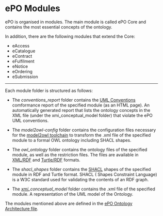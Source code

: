 # ePO Modules 

ePO is organised in modules. The main module is called ePO Core and contains the most essential concepts of the ontology.

In addition, there are the following modules that extend the Core:

- eAccess
- eCatalogue
- eContract
- eFulfilment
- eNotice
- eOrdering
- eSubmission
---

Each module folder is structured as follows:

- The *conventions_report* folder contains the [UML Conventions](https://meaningfy-ws.github.io/model2owl-docs/public-review/uml/conceptual-model-conventions.html) comformance report of the specified module (as an HTML page). An automatically generated report that lists the ontology concepts in the XML file (under the xmi_conceptual_model folder) that violate the ePO UML conventions.


- The *model2owl-config* folder contains the configuration files necessary for the [model2owl toolchain](https://github.com/OP-TED/model2owl) to transform the .xml file of the specified module to a formal OWL ontology including SHACL shapes.


- The *owl_ontology* folder contains the ontology files of the specified module, as well as the restriction files. The files are available in [XML/RDF](https://www.w3.org/TR/rdf-syntax-grammar/) and [Turtle/RDF](https://www.w3.org/TR/turtle/) formats.


- The *shacl_shapes* folder contains the [SHACL](https://www.w3.org/TR/shacl/) shapes of the specified module in RDF and Turtle format. SHACL ( Shapes Constraint Language) is a W3C standard used for validating the contents of an RDF graph. 


- The *[xmi](https://www.omg.org/spec/XMI/)_conceptual_model* folder contains the .xml file of the specified module. A representation of the UML model of the Ontology.


The modules mentioned above are defined in the [ePO Ontology Architecture file](https://github.com/OP-TED/ePO/blob/b7ee989c504333e8ebb6ab9f9ff56ceb0bfd918f/analysis_and_design/conceptual_model/ePO_CM.eap).

